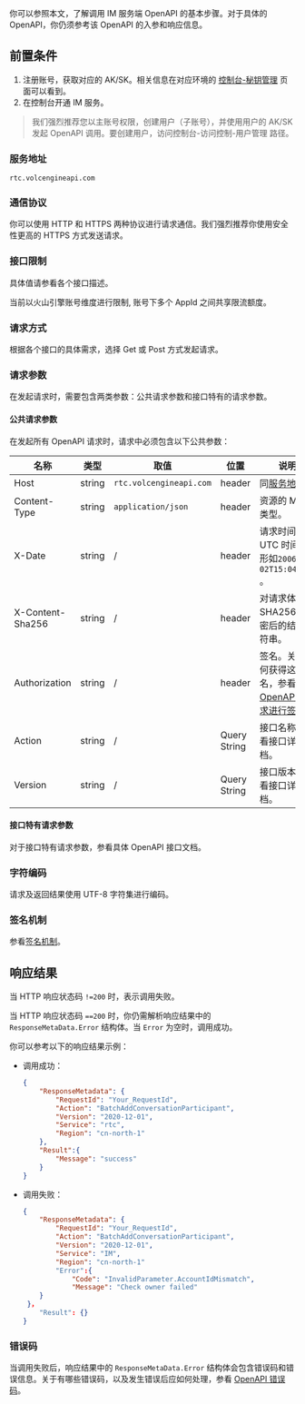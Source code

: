 你可以参照本文，了解调用 IM 服务端 OpenAPI 的基本步骤。对于具体的 OpenAPI，你仍须参考该 OpenAPI 的入参和响应信息。

## 前置条件


1. 注册账号，获取对应的 AK/SK。相关信息在对应环境的 [控制台-秘钥管理](https://console.volcengine.com/iam/keymanage/) 页面可以看到。
2. 在控制台开通 IM 服务。

> 我们强烈推荐您以主账号权限，创建用户（子账号），并使用用户的 AK/SK 发起 OpenAPI 调用。要创建用户，访问控制台-访问控制-用户管理 路径。


### <span id="address"/>服务地址

`rtc.volcengineapi.com`


### 通信协议

你可以使用 HTTP 和 HTTPS 两种协议进行请求通信。我们强烈推荐你使用安全性更高的 HTTPS 方式发送请求。
### 接口限制

具体值请参看各个接口描述。

当前以火山引擎账号维度进行限制, 账号下多个 AppId 之间共享限流额度。

### 请求方式

根据各个接口的具体需求，选择 Get 或 Post 方式发起请求。

### <span id="requestparameters"/>请求参数

在发起请求时，需要包含两类参数：公共请求参数和接口特有的请求参数。

#### 公共请求参数

在发起所有 OpenAPI 请求时，请求中必须包含以下公共参数：

|  **名称**  |  **类型**  |  **取值**  |  **位置**  |  **说明**  |
| --- | --- | --- | --- | --- |
| Host | string | `rtc.volcengineapi.com` | header | 同[服务地址](#address)。 |
| Content-Type | string | `application/json` | header | 资源的 MIME 类型。 |
| X-Date | string | / | header | 请求时间，UTC 时间，形如`2006-01-02T15:04:05Z` 。 |
| X-Content-Sha256 | string | / | header | 对请求体采用 SHA256 加密后的结果字符串。 |
| Authorization | string | / | header | 签名。关于如何获得这一签名，参看[对 OpenAPI 请求进行签名](412252)。|
| Action | string | / | Query String | 接口名称。参看接口详情文档。 |
| Version | string | / | Query String | 接口版本。参看接口详情文档。 |



#### 接口特有请求参数

对于接口特有请求参数，参看具体 OpenAPI 接口文档。

### 字符编码

请求及返回结果使用 UTF-8 字符集进行编码。

### 签名机制

参看[签名机制](412252)。

## 响应结果

当 HTTP 响应状态码 `!=200` 时，表示调用失败。

当 HTTP 响应状态码 `==200` 时，你仍需解析响应结果中的 `ResponseMetaData.Error` 结构体。当 `Error` 为空时，调用成功。

你可以参考以下的响应结果示例：

* 调用成功：
    ```json
    {
        "ResponseMetadata": {
            "RequestId": "Your_RequestId",
            "Action": "BatchAddConversationParticipant",
            "Version": "2020-12-01",
            "Service": "rtc",
            "Region": "cn-north-1"
        },
        "Result":{
            "Message": "success"
        }
    }
    ```

* 调用失败：

    ```json
    {
        "ResponseMetadata": {
            "RequestId": "Your_RequestId",
            "Action": "BatchAddConversationParticipant",
            "Version": "2020-12-01",
            "Service": "IM",
            "Region": "cn-north-1"
            "Error":{
            	"Code": "InvalidParameter.AccountIdMismatch",
            	"Message": "Check owner failed"
        }
     }，
        "Result": {}        
    }
    ```

### 错误码

当调用失败后，响应结果中的 `ResponseMetaData.Error` 结构体会包含错误码和错误信息。关于有哪些错误码，以及发生错误后应如何处理，参看 [OpenAPI 错误码](412253)。